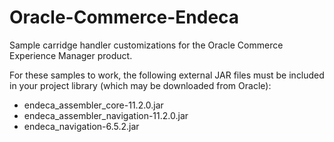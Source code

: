 # Oracle-Commerce-Endeca
Sample carridge handler customizations for the Oracle Commerce Experience Manager product.

For these samples to work, the following external JAR files must be included in your project library
(which may be downloaded from Oracle):

 * endeca_assembler_core-11.2.0.jar
 * endeca_assembler_navigation-11.2.0.jar
 * endeca_navigation-6.5.2.jar
